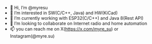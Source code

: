 - 👋 Hi, I’m @myresu
- 👀 I’m interested in SW(C/C++, Java) and HW(KiCad)
- 🌱 I’m currently working with ESP32(C/C++) and Java 8(Rest API) 
- 💞️ I’m looking to collaborate on Internet radio and home automation
- 📫 you can reach me on X(https://x.com/myre_su) or Instagram(@myre.su)

<!---
myresu/myresu is a ✨ special ✨ repository because its `README.md` (this file) appears on your GitHub profile.
You can click the Preview link to take a look at your changes.
--->
